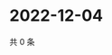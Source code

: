# 2022-12-04

共 0 条

<!-- BEGIN WEIBO -->
<!-- 最后更新时间 Sun Dec 04 2022 03:10:37 GMT+0800 (China Standard Time) -->

<!-- END WEIBO -->
